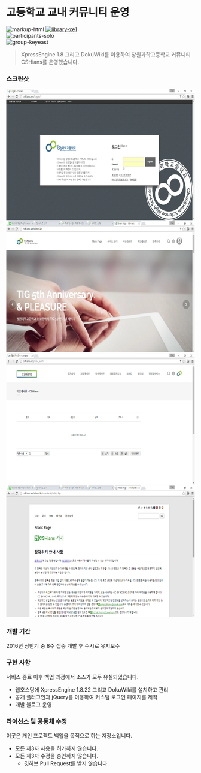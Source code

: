 # 고등학교 교내 커뮤니티 운영

![markup-html][markup-html]
[![library-xe1][library-xe1]][library-xe1-url]
<br>
![participants-solo][participants-solo]
<br>
![group-keyeast][keyeast-image]

> XpressEngine 1.8 그리고 DokuWiki를 이용하여 창원과학고등학교 커뮤니티 CSHians를 운영했습니다.

### 스크린샷

<img src="static/screenshot_login.png" height="350px">

<img src="static/screenshot_front.png" height="350px">

<img src="static/screenshot_board.png" height="350px">

<img src="static/screenshot_dokuwiki.png" height="350px">

### 개발 기간

2016년 상반기 중 8주 집중 개발 후 수시로 유지보수

### 구현 사항

서비스 종료 이후 백업 과정에서 소스가 모두 유실되었습니다.

  * 웹호스팅에 XpressEngine 1.8.22 그리고 DokuWiki를 설치하고 관리
  * 공개 플러그인과 jQuery를 이용하여 커스텀 로그인 페이지를 제작
  * 개발 블로그 운영

### 라이선스 및 공동체 수정

이곳은 개인 프로젝트 백업을 목적으로 하는 저장소입니다.

  * 모든 제3자 사용을 허가하지 않습니다.
  * 모든 제3자 수정을 승인하지 않습니다.
    * 깃허브 Pull Request를 받지 않습니다.

<!-- Image definitions -->
[keyeast-image]: https://img.shields.io/badge/Group-Key.East-red
[markup-html]: https://img.shields.io/badge/Markup-HTML-orange
[library-xe1]: https://img.shields.io/badge/Library-XpressEngine%201.8-green
[library-xe1-url]: https://xe1.xpressengine.com
[participants-solo]: https://img.shields.io/badge/Participants-Solo%20Project-7aa3cc
